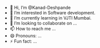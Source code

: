 - 👋 Hi, I’m @Kanad-Deshpande
- 👀 I’m interested in Software development.
- 🌱 I’m currently learning in VJTI Mumbai.
- 💞️ I’m looking to collaborate on ...
- 📫 How to reach me ...
- 😄 Pronouns: ...
- ⚡ Fun fact: ...

<!---
Kanad-Deshpande/Kanad-Deshpande is a ✨ special ✨ repository because its `README.md` (this file) appears on your GitHub profile.
You can click the Preview link to take a look at your changes.
--->

